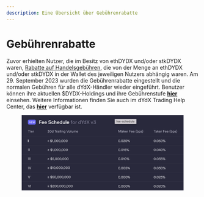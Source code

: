 ```yaml
---
description: Eine Übersicht über Gebührenrabatte
---
```


# Gebührenrabatte

Zuvor erhielten Nutzer, die im Besitz von ethDYDX und/oder stkDYDX waren, [Rabatte auf Handelsgebühren](https://dydx.exchange/blog/v3-updated-fee-schedule), die von der Menge an ethDYDX und/oder stkDYDX in der Wallet des jeweiligen Nutzers abhängig waren. Am 29. September 2023 wurden die Gebührenrabatte eingestellt und die normalen Gebühren für alle dYdX-Händler wieder eingeführt. Benutzer können ihre aktuellen $DYDX-Holdings und ihre Gebührenstufe [**hier**](https://trade.dydx.exchange/portfolio/fees) einsehen. Weitere Informationen finden Sie auch im dYdX Trading Help Center, das [**hier**](https://help.dydx.exchange/en/articles/4798040-perpetual-trade-fees) verfügbar ist.

<figure><img src="../.gitbook/assets/Screenshot 2023-10-05 at 09.39.07.png" alt=""><figcaption></figcaption></figure>
